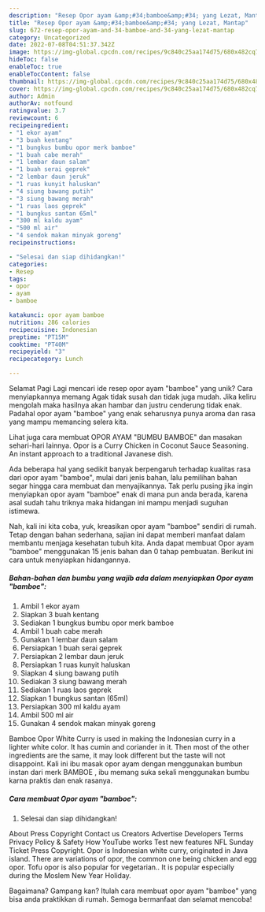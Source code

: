 ```yaml
---
description: "Resep Opor ayam &amp;#34;bamboe&amp;#34; yang Lezat, Mantap"
title: "Resep Opor ayam &amp;#34;bamboe&amp;#34; yang Lezat, Mantap"
slug: 672-resep-opor-ayam-and-34-bamboe-and-34-yang-lezat-mantap
category: Uncategorized
date: 2022-07-08T04:51:37.342Z
image: https://img-global.cpcdn.com/recipes/9c840c25aa174d75/680x482cq70/opor-ayam-bamboe-foto-resep-utama.jpg
hideToc: false
enableToc: true
enableTocContent: false
thumbnail: https://img-global.cpcdn.com/recipes/9c840c25aa174d75/680x482cq70/opor-ayam-bamboe-foto-resep-utama.jpg
cover: https://img-global.cpcdn.com/recipes/9c840c25aa174d75/680x482cq70/opor-ayam-bamboe-foto-resep-utama.jpg
author: Admin
authorAv: notfound
ratingvalue: 3.7
reviewcount: 6
recipeingredient:
- "1 ekor ayam"
- "3 buah kentang"
- "1 bungkus bumbu opor merk bamboe"
- "1 buah cabe merah"
- "1 lembar daun salam"
- "1 buah serai geprek"
- "2 lembar daun jeruk"
- "1 ruas kunyit haluskan"
- "4 siung bawang putih"
- "3 siung bawang merah"
- "1 ruas laos geprek"
- "1 bungkus santan 65ml"
- "300 ml kaldu ayam"
- "500 ml air"
- "4 sendok makan minyak goreng"
recipeinstructions:

- "Selesai dan siap dihidangkan!"
categories:
- Resep
tags:
- opor
- ayam
- bamboe

katakunci: opor ayam bamboe 
nutrition: 286 calories
recipecuisine: Indonesian
preptime: "PT15M"
cooktime: "PT40M"
recipeyield: "3"
recipecategory: Lunch

---
```



Selamat Pagi Lagi mencari ide resep opor ayam &#34;bamboe&#34; yang unik? Cara menyiapkannya memang Agak tidak susah dan tidak juga mudah. Jika keliru mengolah maka hasilnya akan hambar dan justru cenderung tidak enak. Padahal opor ayam &#34;bamboe&#34; yang enak seharusnya punya aroma dan rasa yang mampu memancing selera kita.


Lihat juga cara membuat OPOR AYAM &#34;BUMBU BAMBOE&#34; dan masakan sehari-hari lainnya. Opor is a Curry Chicken in Coconut Sauce Seasoning. An instant approach to a traditional Javanese dish.

Ada beberapa hal yang sedikit banyak berpengaruh terhadap kualitas rasa dari opor ayam &#34;bamboe&#34;, mulai dari jenis bahan, lalu pemilihan bahan segar hingga cara membuat dan menyajikannya. Tak perlu pusing jika ingin menyiapkan opor ayam &#34;bamboe&#34; enak di mana pun anda berada, karena asal sudah tahu triknya maka hidangan ini mampu menjadi suguhan istimewa.


Nah, kali ini kita coba, yuk, kreasikan opor ayam &#34;bamboe&#34; sendiri di rumah. Tetap dengan bahan sederhana, sajian ini dapat memberi manfaat dalam membantu menjaga kesehatan tubuh kita. Anda dapat membuat Opor ayam &#34;bamboe&#34; menggunakan 15 jenis bahan dan 0 tahap pembuatan. Berikut ini cara untuk menyiapkan hidangannya.

<!--inarticleads1-->

##### Bahan-bahan dan bumbu yang wajib ada dalam menyiapkan Opor ayam &#34;bamboe&#34;:

1. Ambil 1 ekor ayam
1. Siapkan 3 buah kentang
1. Sediakan 1 bungkus bumbu opor merk bamboe
1. Ambil 1 buah cabe merah
1. Gunakan 1 lembar daun salam
1. Persiapkan 1 buah serai geprek
1. Persiapkan 2 lembar daun jeruk
1. Persiapkan 1 ruas kunyit haluskan
1. Siapkan 4 siung bawang putih
1. Sediakan 3 siung bawang merah
1. Sediakan 1 ruas laos geprek
1. Siapkan 1 bungkus santan (65ml)
1. Persiapkan 300 ml kaldu ayam
1. Ambil 500 ml air
1. Gunakan 4 sendok makan minyak goreng


Bamboe Opor White Curry is used in making the Indonesian curry in a lighter white color. It has cumin and coriander in it. Then most of the other ingredients are the same, it may look different but the taste will not disappoint. Kali ini ibu masak opor ayam dengan menggunakan bumbun instan dari merk BAMBOE , ibu memang suka sekali menggunakan bumbu karna praktis dan enak rasanya. 

<!--inarticleads2-->

##### Cara membuat Opor ayam &#34;bamboe&#34;:


1. Selesai dan siap dihidangkan!

About Press Copyright Contact us Creators Advertise Developers Terms Privacy Policy &amp; Safety How YouTube works Test new features NFL Sunday Ticket Press Copyright. Opor is Indonesian white curry, originated in Java island. There are variations of opor, the common one being chicken and egg opor. Tofu opor is also popular for vegetarian.. It is popular especially during the Moslem New Year Holiday. 

Bagaimana? Gampang kan? Itulah cara membuat opor ayam &#34;bamboe&#34; yang bisa anda praktikkan di rumah. Semoga bermanfaat dan selamat mencoba!
